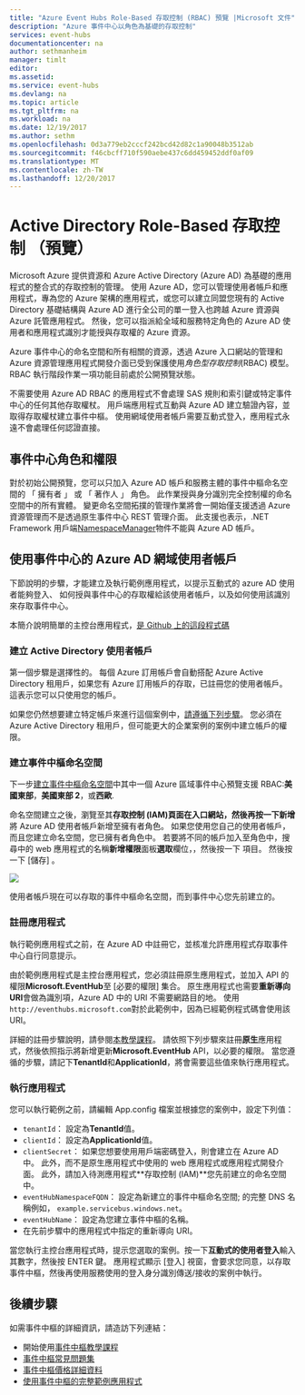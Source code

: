 ```yaml
---
title: "Azure Event Hubs Role-Based 存取控制 (RBAC) 預覽 |Microsoft 文件"
description: "Azure 事件中心以角色為基礎的存取控制"
services: event-hubs
documentationcenter: na
author: sethmanheim
manager: timlt
editor: 
ms.assetid: 
ms.service: event-hubs
ms.devlang: na
ms.topic: article
ms.tgt_pltfrm: na
ms.workload: na
ms.date: 12/19/2017
ms.author: sethm
ms.openlocfilehash: 0d3a779eb2cccf242bcd42d82c1a90048b3512ab
ms.sourcegitcommit: f46cbcff710f590aebe437c6dd459452ddf0af09
ms.translationtype: MT
ms.contentlocale: zh-TW
ms.lasthandoff: 12/20/2017
---
```

# <a name="active-directory-role-based-access-control-preview"></a>Active Directory Role-Based 存取控制 （預覽）

Microsoft Azure 提供資源和 Azure Active Directory (Azure AD) 為基礎的應用程式的整合式的存取控制的管理。 使用 Azure AD，您可以管理使用者帳戶和應用程式，專為您的 Azure 架構的應用程式，或您可以建立同盟您現有的 Active Directory 基礎結構與 Azure AD 進行全公司的單一登入也跨越 Azure 資源與 Azure 託管應用程式。 然後，您可以指派給全域和服務特定角色的 Azure AD 使用者和應用程式識別才能授與存取權的 Azure 資源。

Azure 事件中心的命名空間和所有相關的資源，透過 Azure 入口網站的管理和 Azure 資源管理應用程式開發介面已受到保護使用*角色型存取控制*(RBAC) 模型。 RBAC 執行階段作業一項功能目前處於公開預覽狀態。 

不需要使用 Azure AD RBAC 的應用程式不會處理 SAS 規則和索引鍵或特定事件中心的任何其他存取權杖。 用戶端應用程式互動與 Azure AD 建立驗證內容，並取得存取權杖建立事件中樞。 使用網域使用者帳戶需要互動式登入，應用程式永遠不會處理任何認證直接。

## <a name="event-hubs-roles-and-permissions"></a>事件中心角色和權限

對於初始公開預覽，您可以只加入 Azure AD 帳戶和服務主體的事件中樞命名空間的 「 擁有者 」 或 「 著作人 」 角色。 此作業授與身分識別完全控制權的命名空間中的所有實體。 變更命名空間拓撲的管理作業將會一開始僅支援透過 Azure 資源管理而不是透過原生事件中心 REST 管理介面。 此支援也表示，.NET Framework 用戶端[NamespaceManager](/dotnet/api/microsoft.servicebus.namespacemanager)物件不能與 Azure AD 帳戶。  

## <a name="use-event-hubs-with-an-azure-ad-domain-user-account"></a>使用事件中心的 Azure AD 網域使用者帳戶

下節說明的步驟，才能建立及執行範例應用程式，以提示互動式的 azure AD 使用者能夠登入、 如何授與事件中心的存取權給該使用者帳戶，以及如何使用該識別來存取事件中心。 

本簡介說明簡單的主控台應用程式，[是 Github 上的這段程式碼](https://github.com/Azure/azure-event-hubs/tree/master/samples/DotNet/Rbac/EventHubsSenderReceiverRbac/)

### <a name="create-an-active-directory-user-account"></a>建立 Active Directory 使用者帳戶

第一個步驟是選擇性的。 每個 Azure 訂用帳戶會自動搭配 Azure Active Directory 租用戶，如果您有 Azure 訂用帳戶的存取，已註冊您的使用者帳戶。 這表示您可以只使用您的帳戶。 

如果您仍然想要建立特定帳戶來進行這個案例中，[請遵循下列步驟](../automation/automation-create-aduser-account.md)。 您必須在 Azure Active Directory 租用戶，但可能更大的企業案例的案例中建立帳戶的權限。

### <a name="create-an-event-hubs-namespace"></a>建立事件中樞命名空間

下一步[建立事件中樞命名空間](event-hubs-create.md)中其中一個 Azure 區域事件中心預覽支援 RBAC:**美國東部**，**美國東部 2**，或**西歐**. 

命名空間建立之後，瀏覽至其**存取控制 (IAM)**頁面在入口網站，然後再按一下**新增**將 Azure AD 使用者帳戶新增至擁有者角色。 如果您使用您自己的使用者帳戶，而且您建立命名空間，您已擁有者角色中。 若要將不同的帳戶加入至角色中，搜尋中的 web 應用程式的名稱**新增權限**面板**選取**欄位，，然後按一下 項目。 然後按一下 [儲存] 。
 
![](./media/event-hubs-role-based-access-control/rbac1.PNG)

使用者帳戶現在可以存取的事件中樞命名空間，而到事件中心您先前建立的。
 
### <a name="register-the-application"></a>註冊應用程式

執行範例應用程式之前，在 Azure AD 中註冊它，並核准允許應用程式存取事件中心自行同意提示。 

由於範例應用程式是主控台應用程式，您必須註冊原生應用程式，並加入 API 的權限**Microsoft.EventHub**至 [必要的權限] 集合。 原生應用程式也需要**重新導向 URI**會做為識別項，Azure AD 中的 URI 不需要網路目的地。 使用`http://eventhubs.microsoft.com`對於此範例中，因為已經範例程式碼會使用該 URI。

詳細的註冊步驟說明，請參閱[本教學課程](../active-directory/develop/active-directory-integrating-applications.md)。 請依照下列步驟來註冊**原生**應用程式，然後依照指示將新增更新**Microsoft.EventHub** API，以必要的權限。 當您遵循的步驟，請記下**TenantId**和**ApplicationId**，將會需要這些值來執行應用程式。

### <a name="run-the-app"></a>執行應用程式

您可以執行範例之前，請編輯 App.config 檔案並根據您的案例中，設定下列值：

- `tenantId`： 設定為**TenantId**值。
- `clientId`： 設定為**ApplicationId**值。 
- `clientSecret`： 如果您想要使用用戶端密碼登入，則會建立在 Azure AD 中。 此外，而不是原生應用程式中使用的 web 應用程式或應用程式開發介面。 此外，請加入待測應用程式**存取控制 (IAM)**您先前建立的命名空間中。
- `eventHubNamespaceFQDN`： 設定為新建立的事件中樞命名空間; 的完整 DNS 名稱例如， `example.servicebus.windows.net`。
- `eventHubName`： 設定為您建立事件中樞的名稱。
- 在先前步驟中的應用程式中指定的重新導向 URI。
 
當您執行主控台應用程式時，提示您選取的案例。按一下**互動式的使用者登入**輸入其數字，然後按 ENTER 鍵。 應用程式顯示 [登入] 視窗，會要求您同意，以存取事件中樞，然後再使用服務使用的登入身分識別傳送/接收的案例中執行。

## <a name="next-steps"></a>後續步驟

如需事件中樞的詳細資訊，請造訪下列連結：

* 開始使用[事件中樞教學課程](event-hubs-dotnet-standard-getstarted-send.md)
* [事件中樞常見問題集](event-hubs-faq.md)
* [事件中樞價格詳細資料](https://azure.microsoft.com/pricing/details/event-hubs/)
* [使用事件中樞的完整範例應用程式](https://github.com/Azure/azure-event-hubs/tree/master/samples)